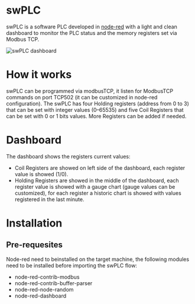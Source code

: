 # swPLC
swPLC is a software PLC developed in [node-red](https://nodered.org/) with a light and clean dashboard to monitor the PLC status and the memory registers set via Modbus TCP.

![swPLC dashboard](https://github.com/br1pro/swPLC/blob/main/Pictures/swPLC_dashboard.png)

# How it works
swPLC can be programmed via modbusTCP, it listen for ModbusTCP commands on port TCP502 (it can be customized in node-red configuration). 
The swPLC has four Holding registers (address from 0 to 3) that can be set with integer values (0–65535) and five Coil Registers that can be set with 0 or 1 bits values.
More Registers can be added if needed.

# Dashboard
The dashboard shows the registers current values:
- Coil Registers are showed on left side of the dashboard, each register value is showed (1/0).
- Holding Registers are showed in the middle of the dashboard, each register value is showed with a gauge chart (gauge values can be customized), for each register a historic chart is showed with values registered in the last minute.

# Installation
## Pre-requesites
Node-red need to beinstalled on the target machine, the following modules need to be installed before importing the swPLC flow:
- node-red-contrib-modbus
- node-red-contrib-buffer-parser
- node-red-node-random
- node-red-dashboard


